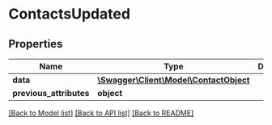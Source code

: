# ContactsUpdated

## Properties
Name | Type | Description | Notes
------------ | ------------- | ------------- | -------------
**data** | [**\Swagger\Client\Model\ContactObject**](ContactObject.md) |  | [optional] 
**previous_attributes** | **object** |  | [optional] 

[[Back to Model list]](../../README.md#documentation-for-models) [[Back to API list]](../../README.md#documentation-for-api-endpoints) [[Back to README]](../../README.md)

